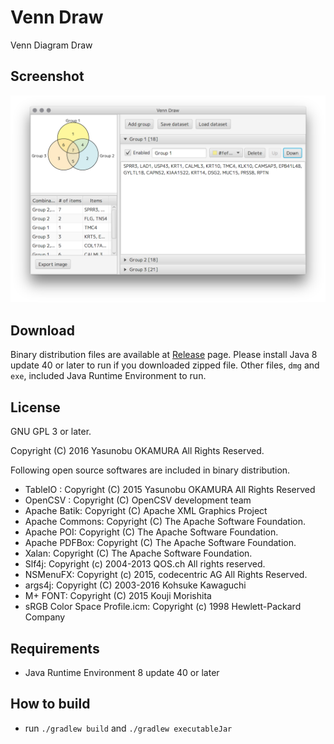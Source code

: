 Venn Draw
=========

Venn Diagram Draw

Screenshot
----------

![Screenshot](./images/screenshot1.png)

Download
--------

Binary distribution files are available at [Release](https://github.com/informationsea/VennDraw/releases) page.
Please install Java 8 update 40 or later to run if you downloaded zipped file. Other files, `dmg` and `exe`, 
included Java Runtime Environment to run. 

License
-------

GNU GPL 3 or later.

Copyright (C) 2016 Yasunobu OKAMURA All Rights Reserved.

Following open source softwares are included in binary distribution.

* TableIO : Copyright (C) 2015 Yasunobu OKAMURA All Rights Reserved
* OpenCSV : Copyright (C) OpenCSV development team
* Apache Batik: Copyright (C) Apache XML Graphics Project
* Apache Commons: Copyright (C) The Apache Software Foundation.
* Apache POI: Copyright (C) The Apache Software Foundation.
* Apache PDFBox: Copyright (C) The Apache Software Foundation.
* Xalan: Copyright (C) The Apache Software Foundation.
* Slf4j: Copyright (c) 2004-2013 QOS.ch All rights reserved.
* NSMenuFX: Copyright (c) 2015, codecentric AG All Rights Reserved.
* args4j: Copyright (C) 2003-2016 Kohsuke Kawaguchi
* M+ FONT: Copyright (C) 2015 Kouji Morishita
* sRGB Color Space Profile.icm: Copyright (c) 1998 Hewlett-Packard Company


Requirements
------------

* Java Runtime Environment 8 update 40 or later

How to build
-----------

* run `./gradlew build` and `./gradlew executableJar`

